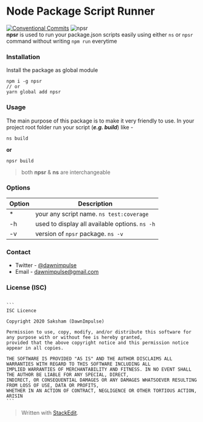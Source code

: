 # Node Package Script Runner
[![Conventional Commits](https://img.shields.io/badge/Conventional%20Commits-1.0.0-yellow.svg)](https://conventionalcommits.org) ![npsr](https://img.shields.io/npm/dt/npsr.svg)  
**npsr** is used to run your package.json scripts easily using either `ns` or `npsr` command without writing `npm run` everytime

### Installation
Install the package as global module
```
npm i -g npsr
// or
yarn global add npsr
```
### Usage
The main purpose of this package is to make it very friendly to use. In your project root folder run your script (***e.g. build***) like -
```
ns build 
```
**or**
```
npsr build
```

> both **npsr** & **ns** are interchangeable


### Options  
  
| Option | Description |  
|--|--|  
| * | your any script name. `ns test:coverage`|
| -h | used to display all available options. `ns -h` |  
| -v | version of `npsr` package. `ns -v` |  


### Contact  
  
+ Twitter - [@dawnimpulse](https://twitter.com/dawnimpulse)  
+ Email - [dawnimpulse@gmail.com](mailto:dawnimpulse@gmail.com)
  
    
  
### License (ISC)  
~~~~  
  
```
ISC Licence

Copyright 2020 Saksham (DawnImpulse)

Permission to use, copy, modify, and/or distribute this software for any purpose with or without fee is hereby granted,
provided that the above copyright notice and this permission notice appear in all copies.

THE SOFTWARE IS PROVIDED "AS IS" AND THE AUTHOR DISCLAIMS ALL WARRANTIES WITH REGARD TO THIS SOFTWARE INCLUDING ALL
IMPLIED WARRANTIES OF MERCHANTABILITY AND FITNESS. IN NO EVENT SHALL THE AUTHOR BE LIABLE FOR ANY SPECIAL, DIRECT,
INDIRECT, OR CONSEQUENTIAL DAMAGES OR ANY DAMAGES WHATSOEVER RESULTING FROM LOSS OF USE, DATA OR PROFITS,
WHETHER IN AN ACTION OF CONTRACT, NEGLIGENCE OR OTHER TORTIOUS ACTION, ARISIN
```
~~~~
> Written with [StackEdit](https://stackedit.io/).